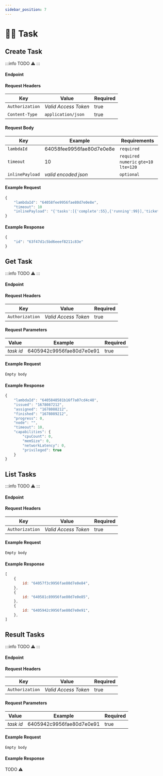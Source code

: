 ```yaml
---
sidebar_position: 7
---
```


# 🧑‍💼 Task

## Create Task

:::info
TODO ⚠️
:::

#### Endpoint

<endpoint href='https://api.greencloud.dev/v1/task' method='POST'/>

#### Request Headers

| Key             | Value                | Required |
| --------------- | -------------------- | -------- |
| `Authorization` | _Valid Access Token_ | true     |
| `Content-Type`  | `application/json`   | true     |

#### Request Body

| Key             | Example                  | Requirements                            |
| --------------- | ------------------------ | --------------------------------------- |
| `lambdaId`      | 64058fee9956fae80d7e0e8e | `required`                              |
| `timeout`       | 10                       | `required` `numeric` `gte=10` `lte=120` |
| `inlinePayload` | _valid encoded json_     | `optional`                              |

#### Example Request

```js
{
	"lambdaId": "64058fee9956fae80d7e0e8e",
	"timeout": 10
    "inlinePayload": "{'tasks':[{'complete':55},{'running':99}],'tickets':'10','admin':1,'password':Hello123!'}"
}
```

#### Example Response

```js title="Status: 201 Created"
{
	"id": "63f47d1c5bd6eeef8211c83e"
}
```

## Get Task

:::info
TODO ⚠️
:::

#### Endpoint

<endpoint href='https://api.greencloud.dev/v1/task/[taskId]' method='GET'/>

#### Request Headers

| Key             | Value                | Required |
| --------------- | -------------------- | -------- |
| `Authorization` | _Valid Access Token_ | true     |

#### Request Parameters

| Value     | Example                  | Required |
| --------- | ------------------------ | -------- |
| _task id_ | 6405942c9956fae80d7e0e91 | true     |

#### Example Request

```js
Empty body
```

#### Example Response

```js title="Status: 200 OK"
{
	"lambdaId": "6405848581b16f7a07cd4c48",
	"issued": "1678087212",
	"assigned": "1678088212",
	"finished": "1678089212",
	"progress": 0,
	"node": "",
	"timeout": 10,
	"capabilities": {
		"cpuCount": 0,
		"memSize": 0,
		"networkLatency": 0,
		"privileged": true
	}
}
```

## List Tasks

:::info
TODO ⚠️
:::

#### Endpoint

<endpoint href='https://api.greencloud.dev/v1/task/list' method='GET'/>

#### Request Headers

| Key             | Value                | Required |
| --------------- | -------------------- | -------- |
| `Authorization` | _Valid Access Token_ | true     |

#### Example Request

```js
Empty body
```

#### Example Response

<!-- prettier-ignore -->
```js title="Status: 200 OK"
[
    {
        id: "64057f3c9956fae80d7e0e84",
    },
    {
        id: "640581c89956fae80d7e0e85",
    },
    {
        id: "6405942c9956fae80d7e0e91",
    },
]
```

## Result Tasks

:::info
TODO ⚠️
:::

#### Endpoint

<endpoint href='https://api.greencloud.dev/v1/task/[taskId]' method='GET'/>

#### Request Headers

| Key             | Value                | Required |
| --------------- | -------------------- | -------- |
| `Authorization` | _Valid Access Token_ | true     |

#### Request Parameters

| Value     | Example                  | Required |
| --------- | ------------------------ | -------- |
| _task id_ | 6405942c9956fae80d7e0e91 | true     |

#### Example Request

```js
Empty body
```

#### Example Response

TODO ⚠️
